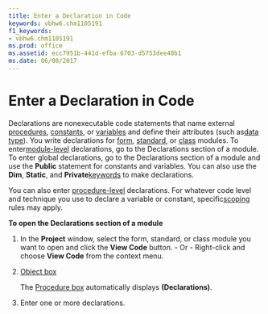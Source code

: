 ```yaml
---
title: Enter a Declaration in Code
keywords: vbhw6.chm1105191
f1_keywords:
- vbhw6.chm1105191
ms.prod: office
ms.assetid: ecc7951b-441d-efba-6703-d5753dee48b1
ms.date: 06/08/2017
---
```



# Enter a Declaration in Code

Declarations are nonexecutable code statements that name external [procedures](vbe-glossary.md), [constants](vbe-glossary.md), or [variables](vbe-glossary.md) and define their attributes (such as[data type](vbe-glossary.md)). You write declarations for [form](vbe-glossary.md), [standard](vbe-glossary.md), or [class](vbe-glossary.md) modules. To enter[module-level](vbe-glossary.md) declarations, go to the Declarations section of a module. To enter global declarations, go to the Declarations section of a module and use the **Public** statement for constants and variables. You can also use the **Dim**, **Static**, and **Private**[keywords](vbe-glossary.md) to make declarations.

You can also enter [procedure-level](vbe-glossary.md) declarations. For whatever code level and technique you use to declare a variable or constant, specific[scoping](vbe-glossary.md) rules may apply.

 **To open the Declarations section of a module**



1. In the **Project** window, select the form, standard, or class module you want to open and click the **View Code** button. - Or - Right-click and choose **View Code** from the context menu.
    
2. [Object box](vbe-glossary.md)
    
    The [Procedure box](vbe-glossary.md) automatically displays **(Declarations)**.
    
3. Enter one or more declarations.
    


